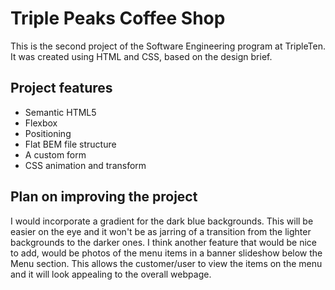 # Triple Peaks Coffee Shop

This is the second project of the Software Engineering program at TripleTen. It was created using HTML and CSS, based on the design brief.

## Project features

- Semantic HTML5
- Flexbox
- Positioning
- Flat BEM file structure
- A custom form
- CSS animation and transform

## Plan on improving the project

I would incorporate a gradient for the dark blue backgrounds. This will be easier on the eye and it won't be as jarring of a transition from the lighter backgrounds to the darker ones. I think another feature that would be nice to add, would be photos of the menu items in a banner slideshow below the Menu section. This allows the customer/user to view the items on the menu and it will look appealing to the overall webpage.
